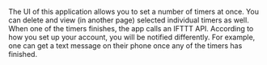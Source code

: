 The UI of this application allows you to set a number of timers at once. You can delete and view (in another page) selected individual timers as well. When one of the timers finishes, the app calls an IFTTT API. According to how you set up your account, you will be notified differently. For example, one can get a text message on their phone once any of the timers has finished.
